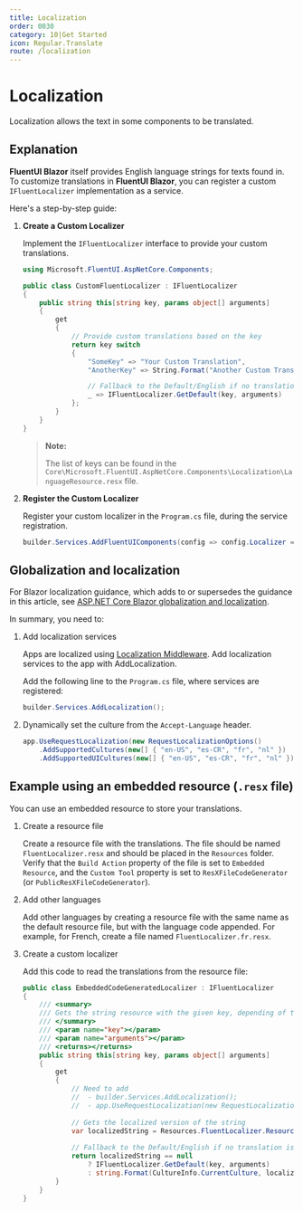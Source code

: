```yaml
---
title: Localization
order: 0030
category: 10|Get Started
icon: Regular.Translate
route: /localization
---
```


# Localization

Localization allows the text in some components to be translated.

## Explanation

**FluentUI Blazor** itself provides English language strings for texts found in. 
To customize translations in **FluentUI Blazor**, you can register a custom `IFluentLocalizer` implementation as a service.

Here's a step-by-step guide:

1. **Create a Custom Localizer**

    Implement the `IFluentLocalizer` interface to provide your custom translations.

    ```csharp
    using Microsoft.FluentUI.AspNetCore.Components;

    public class CustomFluentLocalizer : IFluentLocalizer
    {
        public string this[string key, params object[] arguments]
        {
            get
            {
                // Provide custom translations based on the key
                return key switch
                {
                    "SomeKey" => "Your Custom Translation",
                    "AnotherKey" => String.Format("Another Custom Translation {0}",

                    // Fallback to the Default/English if no translation is found
                    _ => IFluentLocalizer.GetDefault(key, arguments)
                };
            }
        }
    }
    ```

   > **Note:**
   >
   > The list of keys can be found in the `Core\Microsoft.FluentUI.AspNetCore.Components\Localization\LanguageResource.resx` file.

2. **Register the Custom Localizer**

    Register your custom localizer in the `Program.cs` file, during the service registration.

    ```csharp
    builder.Services.AddFluentUIComponents(config => config.Localizer = new CustomFluentLocalizer());
    ```

## Globalization and localization

For Blazor localization guidance, which adds to or supersedes the guidance in this article,
see [ASP.NET Core Blazor globalization and localization](https://learn.microsoft.com/aspnet/core/blazor/globalization-localization).

In summary, you need to:

1. Add localization services 

   Apps are localized using [Localization Middleware](https://learn.microsoft.com/aspnet/core/fundamentals/localization#localization-middleware).
   Add localization services to the app with AddLocalization.

   Add the following line to the `Program.cs` file, where services are registered:

   ```csharp
   builder.Services.AddLocalization();
   ```

2. Dynamically set the culture from the `Accept-Language` header.

   ```csharp
   app.UseRequestLocalization(new RequestLocalizationOptions()
       .AddSupportedCultures(new[] { "en-US", "es-CR", "fr", "nl" })
       .AddSupportedUICultures(new[] { "en-US", "es-CR", "fr", "nl" }));
   ```

## Example using an embedded resource (`.resx` file)

You can use an embedded resource to store your translations.

1. Create a resource file

   Create a resource file with the translations. The file should be named `FluentLocalizer.resx` and should be placed in the `Resources` folder.
   Verify that the `Build Action` property of the file is set to `Embedded Resource`,
   and the `Custom Tool` property is set to `ResXFileCodeGenerator` (or `PublicResXFileCodeGenerator`).

2. Add other languages

   Add other languages by creating a resource file with the same name as the default resource file, but with the language code appended.
   For example, for French, create a file named `FluentLocalizer.fr.resx`.

3. Create a custom localizer

   Add this code to read the translations from the resource file:
   ```csharp
   public class EmbeddedCodeGeneratedLocalizer : IFluentLocalizer
   {
       /// <summary>
       /// Gets the string resource with the given key, depending of the current UI culture.
       /// </summary>
       /// <param name="key"></param>
       /// <param name="arguments"></param>
       /// <returns></returns>
       public string this[string key, params object[] arguments]
       {
           get
           {
               // Need to add
               //  - builder.Services.AddLocalization();
               //  - app.UseRequestLocalization(new RequestLocalizationOptions().AddSupportedUICultures(["en", "fr", "nl"]));
     
               // Gets the localized version of the string
               var localizedString = Resources.FluentLocalizer.ResourceManager.GetString(key, CultureInfo.CurrentCulture);
     
               // Fallback to the Default/English if no translation is found
               return localizedString == null
                   ? IFluentLocalizer.GetDefault(key, arguments)
                   : string.Format(CultureInfo.CurrentCulture, localizedString, arguments);
           }
       }
   }
   ```

